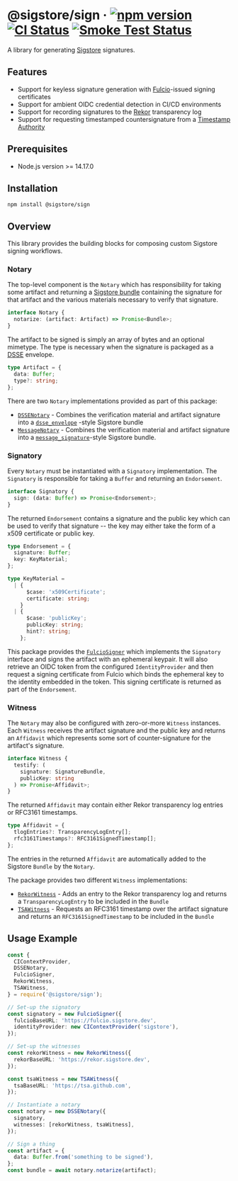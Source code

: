 # @sigstore/sign &middot; [![npm version](https://img.shields.io/npm/v/@sigstore/sign.svg?style=flat)](https://www.npmjs.com/package/sigstore) [![CI Status](https://github.com/sigstore/sigstore-js/workflows/CI/badge.svg)](https://github.com/sigstore/sigstore-js/actions/workflows/ci.yml) [![Smoke Test Status](https://github.com/sigstore/sigstore-js/workflows/smoke-test/badge.svg)](https://github.com/sigstore/sigstore-js/actions/workflows/smoke-test.yml)

A library for generating [Sigstore][1] signatures.

## Features

- Support for keyless signature generation with [Fulcio][2]-issued signing
  certificates
- Support for ambient OIDC credential detection in CI/CD environments
- Support for recording signatures to the [Rekor][3] transparency log
- Support for requesting timestamped countersignature from a [Timestamp
  Authority][4]

## Prerequisites

- Node.js version >= 14.17.0

## Installation

```
npm install @sigstore/sign
```

## Overview

This library provides the building blocks for composing custom Sigstore signing
workflows.

### Notary

The top-level component is the `Notary` which has responsibility for taking some
artifact and returning a [Sigstore bundle][5] containing the signature for that
artifact and the various materials necessary to verify that signature.

```typescript
interface Notary {
  notarize: (artifact: Artifact) => Promise<Bundle>;
}
```

The artifact to be signed is simply an array of bytes and an optional mimetype.
The type is necessary when the signature is packaged as a [DSSE][6] envelope.

```typescript
type Artifact = {
  data: Buffer;
  type?: string;
};
```

There are two `Notary` implementations provided as part of this package:

- [`DSSENotary`](./src/notary/dsse.ts) - Combines the verification material and
  artifact signature into a [`dsse_envelope`][7] -style Sigstore bundle
- [`MessageNotary`](./src/notary/message.ts) - Combines the verification
  material and artifact signature into a [`message_signature`][8]-style Sigstore
  bundle.

### Signatory

Every `Notary` must be instantiated with a `Signatory` implementation. The
`Signatory` is responsible for taking a `Buffer` and returning an `Endorsement`.

```typescript
interface Signatory {
  sign: (data: Buffer) => Promise<Endorsement>;
}
```

The returned `Endorsement` contains a signature and the public key which can be
used to verify that signature -- the key may either take the form of a x509
certificate or public key.

```typescript
type Endorsement = {
  signature: Buffer;
  key: KeyMaterial;
};

type KeyMaterial =
  | {
      $case: 'x509Certificate';
      certificate: string;
    }
  | {
      $case: 'publicKey';
      publicKey: string;
      hint?: string;
    };
```

This package provides the [`FulcioSigner`](./src/signatory/fulcio/index.ts)
which implements the `Signatory` interface and signs the artifact with an
ephemeral keypair. It will also retrieve an OIDC token from the configured
`IdentityProvider` and then request a signing certificate from Fulcio which binds
the ephemeral key to the identity embedded in the token. This signing
certificate is returned as part of the `Endorsement`.

### Witness

The `Notary` may also be configured with zero-or-more `Witness` instances. Each
`Witness` receives the artifact signature and the public key and returns an
`Affidavit` which represents some sort of counter-signature for the artifact's
signature.

```typescript
interface Witness {
  testify: (
    signature: SignatureBundle,
    publicKey: string
  ) => Promise<Affidavit>;
}
```

The returned `Affidavit` may contain either Rekor transparency log entries or
RFC3161 timestamps.

```typescript
type Affidavit = {
  tlogEntries?: TransparencyLogEntry[];
  rfc3161Timestamps?: RFC3161SignedTimestamp[];
};
```

The entries in the returned `Affidavit` are automatically added to the Sigstore
`Bundle` by the `Notary`.

The package provides two different `Witness` implementations:

- [`RekorWitness`](./src/witness/tlog/index.ts) - Adds an entry to the Rekor
  transparency log and returns a `TransparencyLogEntry` to be included in the
  `Bundle`
- [`TSAWitness`](./src/witness/tsa/index.ts) - Requests an RFC3161 timestamp
  over the artifact signature and returns an `RFC3161SignedTimestamp` to be
  included in the `Bundle`

## Usage Example

```typescript
const {
  CIContextProvider,
  DSSENotary,
  FulcioSigner,
  RekorWitness,
  TSAWitness,
} = require('@sigstore/sign');

// Set-up the signatory
const signatory = new FulcioSigner({
  fulcioBaseURL: 'https://fulcio.sigstore.dev',
  identityProvider: new CIContextProvider('sigstore'),
});

// Set-up the witnesses
const rekorWitness = new RekorWitness({
  rekorBaseURL: 'https://rekor.sigstore.dev',
});

const tsaWitness = new TSAWitness({
  tsaBaseURL: 'https://tsa.github.com',
});

// Instantiate a notary
const notary = new DSSENotary({
  signatory,
  witnesses: [rekorWitness, tsaWitness],
});

// Sign a thing
const artifact = {
  data: Buffer.from('something to be signed'),
};
const bundle = await notary.notarize(artifact);
```

[1]: https://www.sigstore.dev
[2]: https://github.com/sigstore/fulcio
[3]: https://github.com/sigstore/rekor
[4]: https://github.com/sigstore/timestamp-authority
[5]: https://github.com/sigstore/protobuf-specs/blob/main/protos/sigstore_bundle.proto
[6]: https://github.com/secure-systems-lab/dsse
[7]: https://github.com/sigstore/protobuf-specs/blob/5ef54068bb534152474c5685f5cd248f38549fbd/protos/sigstore_bundle.proto#L80
[8]: https://github.com/sigstore/protobuf-specs/blob/5ef54068bb534152474c5685f5cd248f38549fbd/protos/sigstore_bundle.proto#L74
